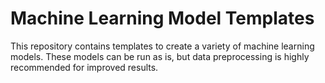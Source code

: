 # Machine Learning Model Templates
This repository contains templates to create a variety of machine learning models. These models can be run as is, but data preprocessing is highly recommended for improved results.
